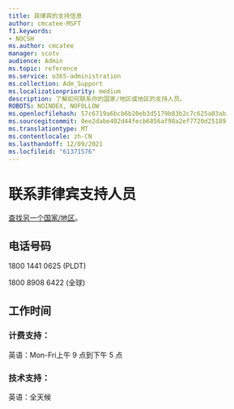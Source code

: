 ```yaml
---
title: 菲律宾的支持信息
author: cmcatee-MSFT
f1.keywords:
- NOCSH
ms.author: cmcatee
manager: scotv
audience: Admin
ms.topic: reference
ms.service: o365-administration
ms.collection: Adm_Support
ms.localizationpriority: medium
description: 了解如何联系你的国家/地区或地区的支持人员。
ROBOTS: NOINDEX, NOFOLLOW
ms.openlocfilehash: 57c6719a6bcb6b20eb3d5179b83b2c7c625a03ab
ms.sourcegitcommit: 0ee2dabe402d44fecb6856af98a2ef7720d25189
ms.translationtype: MT
ms.contentlocale: zh-CN
ms.lasthandoff: 12/09/2021
ms.locfileid: "61371576"
---
```

# <a name="contact-support-for-philippines"></a>联系菲律宾支持人员

[查找另一个国家/地区](../get-help-support.md)。

## <a name="phone-number"></a>电话号码
1800 1441 0625 (PLDT) 

1800 8908 6422 (全球) 

## <a name="hours"></a>工作时间
### <a name="billing-support"></a>计费支持：

英语：Mon-Fri上午 9 点到下午 5 点

### <a name="technical-support"></a>技术支持：

英语：全天候
